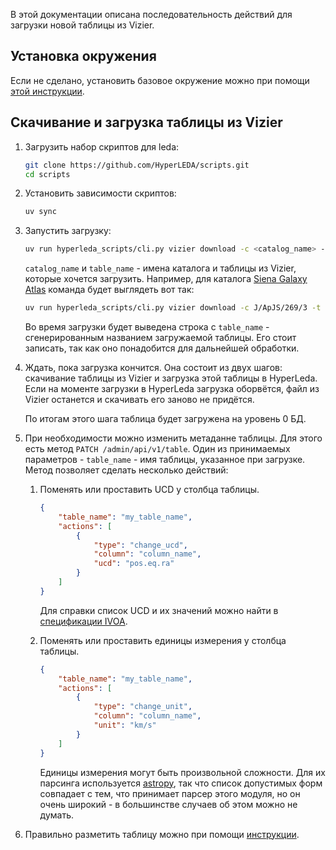 В этой документации описана последовательность действий для загрузки новой таблицы из Vizier.

## Установка окружения

Если не сделано, установить базовое окружение можно при помощи [этой инструкции](../dev/environment.ru.md).

## Скачивание и загрузка таблицы из Vizier

1. Загрузить набор скриптов для leda:
    ```bash
    git clone https://github.com/HyperLEDA/scripts.git
    cd scripts
    ```

2. Установить зависимости скриптов:
    ```bash
    uv sync
    ```

3. Запустить загрузку:
    ```bash
    uv run hyperleda_scripts/cli.py vizier download -c <catalog_name> -t <table_name>
    ```

    `catalog_name` и `table_name` - имена каталога и таблицы из Vizier, которые хочется загрузить. Например, для каталога [Siena Galaxy Atlas](https://vizier.cds.unistra.fr/viz-bin/VizieR-3?-source=J/ApJS/269/3/sga2020&-out.max=50&-out.form=HTML%20Table&-out.add=_r&-out.add=_RAJ,_DEJ&-sort=_r&-oc.form=sexa) команда будет выглядеть вот так:

    ```bash
    uv run hyperleda_scripts/cli.py vizier download -c J/ApJS/269/3 -t J/ApJS/269/3/sga2020
    ```

    Во время загрузки будет выведена строка с `table_name` - сгенерированным названием загружаемой таблицы. Его стоит записать, так как оно понадобится для дальнейшей обработки.

4. Ждать, пока загрузка кончится. Она состоит из двух шагов: скачивание таблицы из Vizier и загрузка этой таблицы в HyperLeda. Если на моменте загрузки в HyperLeda загрузка оборвётся, файл из Vizier останется и скачивать его заново не придётся.

    По итогам этого шага таблица будет загружена на уровень 0 БД.

5. При необходимости можно изменить метаданне таблицы. Для этого есть метод `PATCH /admin/api/v1/table`. Один из принимаемых параметров - `table_name` - имя таблицы, указанное при загрузке. Метод позволяет сделать несколько действий:
    1. Поменять или проставить UCD у столбца таблицы.
        ```json
        {
            "table_name": "my_table_name",
            "actions": [
                {
                    "type": "change_ucd",
                    "column": "column_name",
                    "ucd": "pos.eq.ra"
                }
            ]
        }
        ```

        Для справки список UCD и их значений можно найти в [спецификации IVOA](https://cdsweb.u-strasbg.fr/UCD/).

    2. Поменять или проставить единицы измерения у столбца таблицы. 
        ```json
        {
            "table_name": "my_table_name",
            "actions": [
                {
                    "type": "change_unit",
                    "column": "column_name",
                    "unit": "km/s"
                }
            ]
        }
        ```

        Единицы измерения могут быть произвольной сложности. Для их парсинга используется [astropy](https://docs.astropy.org/en/stable/units/format.html#converting-from-strings), так что список допустимых форм совпадает с тем, что принимает парсер этого модуля, но он очень широкий - в большинстве случаев об этом можно не думать.

6. Правильно разметить таблицу можно при помощи [инструкции](./marking.md).
